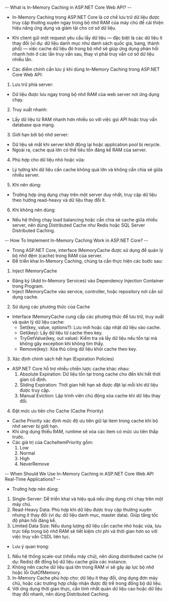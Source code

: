 -- What is In-Memory Caching in ASP.NET Core Web API? --
- In-Memory Caching trong ASP.NET Core là cơ chế lưu trữ dữ liệu được truy cập thường xuyên ngay trong bộ nhớ RAM của máy chủ để cải thiện hiệu năng ứng dụng và giảm tải cho cơ sở dữ liệu.
- Khi client gửi một request yêu cầu lấy dữ liệu — đặc biệt là các dữ liệu ít thay đổi (ví dụ: dữ liệu danh mục như danh sách quốc gia, bang, thành phố) — việc cache dữ liệu đó trong bộ nhớ sẽ giúp ứng dụng phản hồi nhanh hơn ở các lần truy vấn sau, thay vì phải truy vấn cơ sở dữ liệu nhiều lần.

- Các điểm chính cần lưu ý khi dùng In-Memory Caching trong ASP.NET Core Web API:
1. Lưu trữ phía server: 
  - Dữ liệu được lưu ngay trong bộ nhớ RAM của web server nơi ứng dụng chạy.
2. Truy xuất nhanh: 
  - Lấy dữ liệu từ RAM nhanh hơn nhiều so với việc gọi API hoặc truy vấn database qua mạng.
3. Giới hạn bởi bộ nhớ server: 
  - Dữ liệu sẽ mất khi server khởi động lại hoặc application pool bị recycle. 
  - Ngoài ra, cache quá lớn có thể tiêu tốn đáng kể RAM của server.
4. Phù hợp cho dữ liệu nhỏ hoặc vừa: 
  - Lý tưởng khi dữ liệu cần cache không quá lớn và không cần chia sẻ giữa nhiều server.
5. Khi nên dùng: 
  - Trường hợp ứng dụng chạy trên một server duy nhất, truy cập dữ liệu theo hướng read-heavy và dữ liệu thay đổi ít.
6. Khi không nên dùng: 
  - Nếu hệ thống chạy load balancing hoặc cần chia sẻ cache giữa nhiều server, nên dùng Distributed Cache như Redis hoặc SQL Server Distributed Caching.

-- How To Implement In-Memory Caching Work in ASP.NET Core? --
- Trong ASP.NET Core, interface IMemoryCache được sử dụng để quản lý bộ nhớ đệm (cache) trong RAM của server.
- Để triển khai In-Memory Caching, chúng ta cần thực hiện các bước sau:
1. Inject IMemoryCache
  - Đăng ký (Add In-Memory Services) vào Dependency Injection Container trong Program.
  - Inject IMemoryCache vào service, controller, hoặc repository nơi cần sử dụng cache.
2. Sử dụng các phương thức của Cache
  - Interface IMemoryCache cung cấp các phương thức để lưu trữ, truy xuất và quản lý dữ liệu cache:
    - Set(key, value, options?): Lưu mới hoặc cập nhật dữ liệu vào cache.
    - Get(key): Lấy dữ liệu từ cache theo key.
    - TryGetValue(key, out value): Kiểm tra và lấy dữ liệu nếu tồn tại mà không gây exception khi không tìm thấy.
    - Remove(key): Xóa thủ công dữ liệu khỏi cache theo key.
3. Xác định chính sách hết hạn (Expiration Policies)
- ASP.NET Core hỗ trợ nhiều chiến lược cache khác nhau:
  1. Absolute Expiration: Dữ liệu tồn tại trong cache cho đến khi hết thời gian cố định.
  2. Sliding Expiration: Thời gian hết hạn sẽ được đặt lại mỗi khi dữ liệu được truy cập.
  3. Manual Eviction: Lập trình viên chủ động xóa cache khi dữ liệu thay đổi.
4. Đặt mức ưu tiên cho Cache (Cache Priority)
- Cache Priority xác định mức độ ưu tiên giữ lại item trong cache khi bộ nhớ server bị giới hạn.
- Khi ứng dụng thiếu RAM, runtime sẽ xóa các item có mức ưu tiên thấp trước.
- Các giá trị của CacheItemPriority gồm:
  1. Low
  2. Normal
  3. High
  4. NeverRemove

-- When Should We Use In-Memory Caching in ASP.NET Core Web API Real-Time Applications? --
- Trường hợp nên dùng:
1. Single-Server: Dễ triển khai và hiệu quả nếu ứng dụng chỉ chạy trên một máy chủ.
2. Read-Heavy Data: Phù hợp khi dữ liệu được truy cập thường xuyên nhưng ít thay đổi (ví dụ: dữ liệu danh mục, master data). Giúp tăng tốc độ phản hồi đáng kể.
3. Limited Data Size: Nếu dung lượng dữ liệu cần cache nhỏ hoặc vừa, lưu trực tiếp trong bộ nhớ RAM sẽ tiết kiệm chi phí và thời gian hơn so với việc truy vấn CSDL liên tục.
- Lưu ý quan trọng:
1. Nếu hệ thống scale-out (nhiều máy chủ), nên dùng distributed cache (ví dụ: Redis) để đồng bộ dữ liệu cache giữa các instance.
2. Không nên cache dữ liệu quá lớn trong RAM vì sẽ gây áp lực bộ nhớ hoặc lỗi OutOfMemory.
3. In-Memory Cache phù hợp cho: dữ liệu ít thay đổi, ứng dụng đơn máy chủ, hoặc các trường hợp chấp nhận được độ trễ trong đồng bộ dữ liệu.
4. Với ứng dụng thời gian thực, cần tính nhất quán dữ liệu cao hoặc dữ liệu thay đổi nhanh, nên dùng Distributed Caching.
